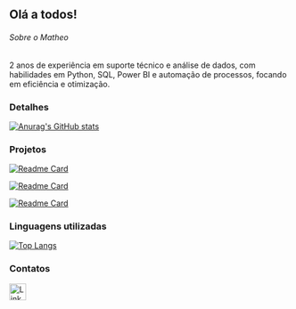 ## Olá a todos!

###### Sobre o Matheo
2 anos de experiência em suporte técnico e análise de dados, com habilidades em Python, SQL, Power BI e automação de processos, focando em eficiência e otimização.

### Detalhes

[![Anurag's GitHub stats](https://github-readme-stats.vercel.app/api?username=The0nunes&show_icons=true&theme=dark)](https://github.com/The0nunes/github-readme-stats)

### Projetos

[![Readme Card](https://github-readme-stats.vercel.app/api/pin/?username=The0nunes&repo=calculadora-ebac&theme=dark)](https://github.com/The0nunes/calculadora-ebac)

[![Readme Card](https://github-readme-stats.vercel.app/api/pin/?username=The0nunes&repo=Jogo-de-adivinhacao-&theme=dark)](https://github.com/The0nunes/Jogo-de-adivinhacao-)

[![Readme Card](https://github-readme-stats.vercel.app/api/pin/?username=The0nunes&repo=Jokenpo&theme=dark)](https://github.com/The0nunes/Jokenpo)


### Linguagens utilizadas

[![Top Langs](https://github-readme-stats.vercel.app/api/top-langs/?username=The0nunes&layout=compact)](https://github.com/The0nunes/github-readme-stats)

### Contatos

[<img src='https://img.shields.io/badge/LinkedIn-0077B5?style=for-the-badge&logo=linkedin&logoColor=white' alt='LinkedIn' height='30'>](https://www.linkedin.com/in/matheo-nunes-siola/)


